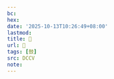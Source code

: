 ```yaml
---
bc:
hex:
date: '2025-10-13T10:26:49+08:00'
lastmod:
title: 􂡹
url: 􂡹
tags: [鼓]
src: DCCV
note:
---
```

